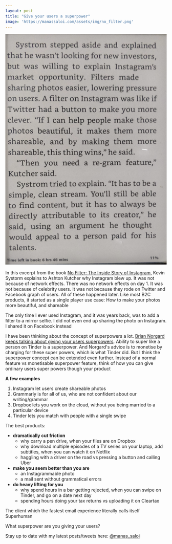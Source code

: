 ```yaml
---
layout: post
title: "Give your users a superpower"
image: 'https://manassaloi.com/assets/img/no_filter.png'
---
```


![No filter excerpt](/assets/img/no_filter.png)

In this excerpt from the book [No Filter: The Inside Story of Instagram](https://www.goodreads.com/book/show/50772888-no-filter), Kevin Systorm explains to Ashton Kutcher why Instagram blew up. It was not because of network effects. There was no network effects on day 1. It was not because of celebrity users. It was not because they rode on Twitter and Facebook graph of users. All of these happened later. Like most B2C products, it started as a single player use case: How to make your photos more beautiful, and shareable

The only time I ever used Instagram, and it was years back, was to add a filter to a mirror selfie. I did not even end up sharing the photo on Instagram. I shared it on Facebook instead

I have been thinking about the concept of superpowers a lot. [Brian Norgard keeps talking about giving your users superpowers](https://manassaloi.com/2020/03/10/nomind-norgard.html). Ability to super like a person on Tinder is a superpower. And Norgard's advice is to monetise by charging for these super powers, which is what Tinder did. But I think the superpower concept can be extended even further. Instead of a normal feature vs monetisable superpower feature, think of how you can give ordinary users super powers though your product

**A few examples**
1. Instagram let users create shareable photos
2. Grammarly is for all of us, who are not confident about our writing/grammar
3. Dropbox lets you work on the cloud, without you being married to a particular device
4. Tinder lets you match with people with a single swipe

The best products:
- **dramatically cut friction**
  - why carry a pen drive, when your files are on Dropbox
  - why download multiple episodes of a TV series on your laptop, add subtitles, when you can watch it on Netflix
  - haggling with a driver on the road vs pressing a button and calling Uber
- **make you seem better than you are**
  - an Instagrammable photo
  - a mail sent without grammatical errors
- **do heavy lifting for you**
  - why spend hours in a bar getting rejected, when you can swipe on Tinder, and go on a date next day
  - spending hours doing your tax returns vs uploading it on Cleartax

The client which the fastest email experience literally calls itself Superhuman

What superpower are you giving your users?

Stay up to date with my latest posts/tweets here: [@manas_saloi](http://twitter.com/manas_saloi)
